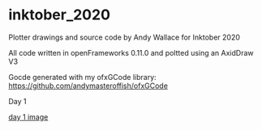# inktober_2020

Plotter drawings and source code by Andy Wallace for Inktober 2020

All code written in openFrameworks 0.11.0 and poltted using an AxidDraw V3

Gocde generated with my ofxGCode library: https://github.com/andymasteroffish/ofxGCode

Day 1

[day 1 image](https://github.com/andymasteroffish/inktober_2020/blob/main/day_01/pic/day_01_trim.jpg)
